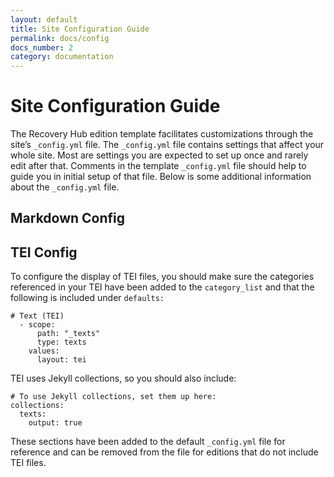 ```yaml
---
layout: default
title: Site Configuration Guide
permalink: docs/config
docs_number: 2
category: documentation
---
```

# Site Configuration Guide

The Recovery Hub edition template facilitates customizations through the site’s `_config.yml` file. The `_config.yml` file contains settings that affect your whole site. Most are settings you are expected to set up once and rarely edit after that. Comments in the template `_config.yml` file should help to guide you in initial setup of that file. Below is some additional information about the `_config.yml` file. 

## Markdown Config

## TEI Config

To configure the display of TEI files, you should make sure the categories referenced in your TEI have been added to the `category_list` and that the following is included under `defaults:`

```
# Text (TEI)
  - scope:
      path: "_texts"
      type: texts
    values:
      layout: tei
```

TEI uses Jekyll collections, so you should also include: 

```
# To use Jekyll collections, set them up here:
collections: 
  texts:
    output: true
```

These sections have been added to the default `_config.yml` file for reference and can be removed from the file for editions that do not include TEI files. 
